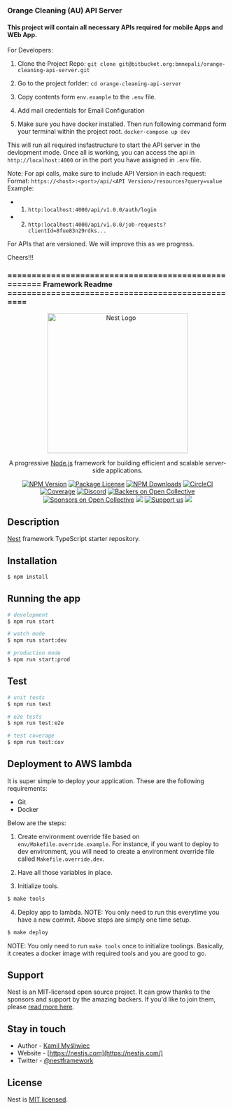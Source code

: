 ### Orange Cleaning (AU) API Server

#### This project will contain all necessary APIs required for mobile Apps and WEb App.

For Developers:

1. Clone the Project Repo:
`git clone git@bitbucket.org:bmnepali/orange-cleaning-api-server.git`

2. Go to the project forlder:
`cd orange-cleaning-api-server`

3. Copy contents form `env.example` to the `.env` file.

4. Add mail credentials for Email Configuration

5. Make sure you have docker installed. Then run following command form your terminal within the project root.
`docker-compose up dev`

This will run all required insfastructure to start the API server in the devlopment mode.
Once all is working, you can access the api in `http://localhost:4000` or in the port you have assigned in `.env` file.


Note: For api calls, make sure to include API Version in each request:
Format: `https://<host>:<port>/api/<API Version>/resources?query=value`
Example:
- 1. `http:localhost:4000/api/v1.0.0/auth/login`
- 2. `http:localhost:4000/api/v1.0.0/job-requests?clientId=8fue83n29rdks...`

For APIs that are versioned. We will improve this as we progress.

Cheers!!!


### ====================================================  Framework Readme  =================================================
<p align="center">
  <a href="http://nestjs.com/" target="blank"><img src="https://nestjs.com/img/logo_text.svg" width="320" alt="Nest Logo" /></a>
</p>

[circleci-image]: https://img.shields.io/circleci/build/github/nestjs/nest/master?token=abc123def456
[circleci-url]: https://circleci.com/gh/nestjs/nest

  <p align="center">A progressive <a href="http://nodejs.org" target="_blank">Node.js</a> framework for building efficient and scalable server-side applications.</p>
    <p align="center">
<a href="https://www.npmjs.com/~nestjscore" target="_blank"><img src="https://img.shields.io/npm/v/@nestjs/core.svg" alt="NPM Version" /></a>
<a href="https://www.npmjs.com/~nestjscore" target="_blank"><img src="https://img.shields.io/npm/l/@nestjs/core.svg" alt="Package License" /></a>
<a href="https://www.npmjs.com/~nestjscore" target="_blank"><img src="https://img.shields.io/npm/dm/@nestjs/common.svg" alt="NPM Downloads" /></a>
<a href="https://circleci.com/gh/nestjs/nest" target="_blank"><img src="https://img.shields.io/circleci/build/github/nestjs/nest/master" alt="CircleCI" /></a>
<a href="https://coveralls.io/github/nestjs/nest?branch=master" target="_blank"><img src="https://coveralls.io/repos/github/nestjs/nest/badge.svg?branch=master#9" alt="Coverage" /></a>
<a href="https://discord.gg/G7Qnnhy" target="_blank"><img src="https://img.shields.io/badge/discord-online-brightgreen.svg" alt="Discord"/></a>
<a href="https://opencollective.com/nest#backer" target="_blank"><img src="https://opencollective.com/nest/backers/badge.svg" alt="Backers on Open Collective" /></a>
<a href="https://opencollective.com/nest#sponsor" target="_blank"><img src="https://opencollective.com/nest/sponsors/badge.svg" alt="Sponsors on Open Collective" /></a>
  <a href="https://paypal.me/kamilmysliwiec" target="_blank"><img src="https://img.shields.io/badge/Donate-PayPal-ff3f59.svg"/></a>
    <a href="https://opencollective.com/nest#sponsor"  target="_blank"><img src="https://img.shields.io/badge/Support%20us-Open%20Collective-41B883.svg" alt="Support us"></a>
  <a href="https://twitter.com/nestframework" target="_blank"><img src="https://img.shields.io/twitter/follow/nestframework.svg?style=social&label=Follow"></a>
</p>
  <!--[![Backers on Open Collective](https://opencollective.com/nest/backers/badge.svg)](https://opencollective.com/nest#backer)
  [![Sponsors on Open Collective](https://opencollective.com/nest/sponsors/badge.svg)](https://opencollective.com/nest#sponsor)-->

## Description

[Nest](https://github.com/nestjs/nest) framework TypeScript starter repository.

## Installation

```bash
$ npm install
```

## Running the app

```bash
# development
$ npm run start

# watch mode
$ npm run start:dev

# production mode
$ npm run start:prod
```

## Test

```bash
# unit tests
$ npm run test

# e2e tests
$ npm run test:e2e

# test coverage
$ npm run test:cov
```
## Deployment to AWS lambda
It is super simple to deploy your application. These are the following requirements:
- Git
- Docker

Below are the steps:
1. Create environment override file based on `env/Makefile.override.example`. For instance, if you want to deploy to dev environment, you will need to create a environment override file called `Makefile.override.dev`.

2. Have all those variables in place.

3. Initialize tools.
```bash
$ make tools
```

4. Deploy app to lambda. NOTE: You only need to run this everytime you have a new commit. Above steps are simply one time setup.
```bash
$ make deploy
```

NOTE: You only need to run `make tools` once to initialize toolings. Basically, it creates a docker image with required tools and you are good to go.


## Support

Nest is an MIT-licensed open source project. It can grow thanks to the sponsors and support by the amazing backers. If you'd like to join them, please [read more here](https://docs.nestjs.com/support).

## Stay in touch

- Author - [Kamil Myśliwiec](https://kamilmysliwiec.com)
- Website - [https://nestjs.com](https://nestjs.com/)
- Twitter - [@nestframework](https://twitter.com/nestframework)

## License

Nest is [MIT licensed](LICENSE).
